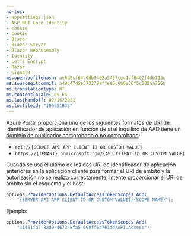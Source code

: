 ```yaml
---
no-loc:
- appsettings.json
- ASP.NET Core Identity
- cookie
- Cookie
- Blazor
- Blazor Server
- Blazor WebAssembly
- Identity
- Let's Encrypt
- Razor
- SignalR
ms.openlocfilehash: ae5d8cf64c0db9402a5457cec1df8402f4db103c
ms.sourcegitcommit: a49c47d5a573379effee5c6b6e36f5c302aa756b
ms.translationtype: HT
ms.contentlocale: es-ES
ms.lasthandoff: 02/16/2021
ms.locfileid: "100551833"
---
```

Azure Portal proporciona uno de los siguientes formatos de URI de identificador de aplicación en función de si el inquilino de AAD tiene un [dominio de publicador comprobado o no comprobado](/azure/active-directory/develop/howto-configure-publisher-domain):

* `api://{SERVER API APP CLIENT ID OR CUSTOM VALUE}`
* `https://{TENANT}.onmicrosoft.com/{API CLIENT ID OR CUSTOM VALUE}`

Cuando se usa el último de los dos URI de identificador de aplicación anteriores en la aplicación cliente para formar el URI de ámbito y la autorización no se realiza correctamente, intente proporcionar el URI de ámbito sin el esquema y el host:

```csharp
options.ProviderOptions.DefaultAccessTokenScopes.Add(
    "{SERVER API APP CLIENT ID OR CUSTOM VALUE}/{SCOPE NAME}");
```

Ejemplo:

```csharp
options.ProviderOptions.DefaultAccessTokenScopes.Add(
    "41451fa7-82d9-4673-8fa5-69eff5a761fd/API.Access");
```
